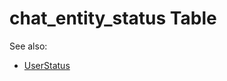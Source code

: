 # chat_entity_status Table

See also: 
- [UserStatus](https://github.com/alexeysp11/workflow-lib/blob/main/docs/Models/Business/InformationSystem/UserStatus.md)

